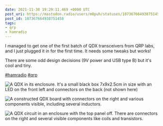 ```yaml
---
date: 2021-11-30 19:29:11.469 +0000 UTC
post_uri: https://mastodon.radio/users/m0puh/statuses/107367664938751458
post_id: 107367664938751458
tags:
- qrp
- hamradio
---
```

I managed to get one of the first batch of QDX transceivers from QRP labs, and I just plugged it in for the first time. It needs some tweaks but works!

There are some odd design decisions (9V power and USB type B) but it's cool and tiny.

[#hamradio](https://mastodon.radio/tags/hamradio) [#qrp](https://mastodon.radio/tags/qrp)


![A QDX in its enclosure. It's a small black box 7x9x2.5cm in size with an LED on the front left and connectors on the back (not shown here)](https://mastodon.radio/system/media_attachments/files/107/367/630/619/504/961/original/c5ba8e0bec13ed15.jpeg)

![A constructed QDX board with connectors on the right and various components visible, including several inductors. ](https://mastodon.radio/system/media_attachments/files/107/367/630/645/818/433/original/41777ec5f4bc7736.jpeg)

![A QDX circuit in an enclosure with the top panel off. There are connectors on the right and several visible components like coils and transistors. ](https://mastodon.radio/system/media_attachments/files/107/367/630/722/818/259/original/9f49565338172e62.jpeg)

